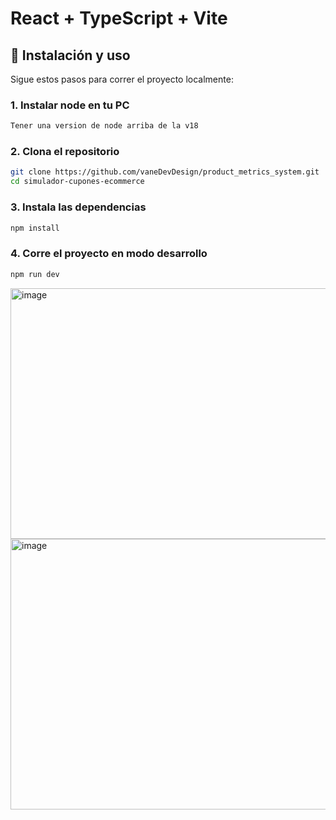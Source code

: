 # React + TypeScript + Vite

## 🚀 Instalación y uso

Sigue estos pasos para correr el proyecto localmente:

### 1. Instalar node en tu PC

```bash
Tener una version de node arriba de la v18
```
### 2. Clona el repositorio

```bash
git clone https://github.com/vaneDevDesign/product_metrics_system.git
cd simulador-cupones-ecommerce
```

### 3. Instala las dependencias

```bash
npm install
```

### 4. Corre el proyecto en modo desarrollo

```bash
npm run dev
```



<img width="674" height="401" alt="image" src="https://github.com/user-attachments/assets/0167804f-392e-41d8-b1c8-3155b4fdd648" />
<img width="659" height="433" alt="image" src="https://github.com/user-attachments/assets/cc6759be-fbef-4672-80b0-08c091e7fc69" />
